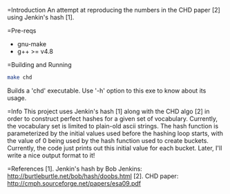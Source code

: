 =Introduction
An attempt at reproducing the numbers in the CHD paper [2] using Jenkin's hash [1].

=Pre-reqs
* gnu-make
* g++ >= v4.8

=Building and Running
```bash
make chd
```
Builds a 'chd' executable. Use '-h' option to this exe to know about its usage.

=Info
This project uses Jenkin's hash [1] along with the CHD algo [2] in order to construct
perfect hashes for a given set of vocabulary. Currently, the vocabulary set is
limited to plain-old ascii strings. The hash function is parameterized by the
initial values used before the hashing loop starts, with the value of 0 being
used by the hash function used to create buckets. Currently, the code just prints
out this initial value for each bucket. Later, I'll write a nice output format
to it!

=References
[1]. Jenkin's hash by Bob Jenkins: http://burtleburtle.net/bob/hash/doobs.html
[2]. CHD paper: http://cmph.sourceforge.net/papers/esa09.pdf
